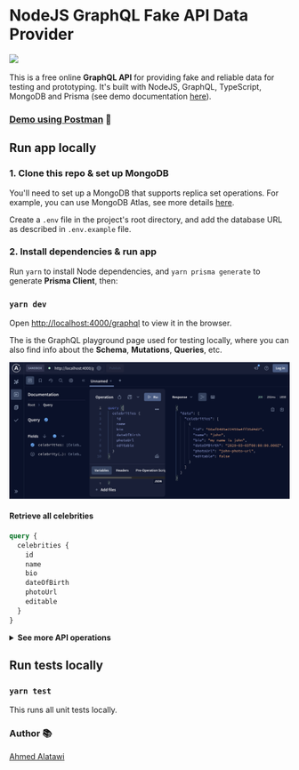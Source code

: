 # NodeJS GraphQL Fake API Data Provider

![](https://github.com/AhmedAlatawi/nodejs-graphql-fake-api/actions/workflows/main.yml/badge.svg)

This is a free online **GraphQL API** for providing fake and reliable data for testing and prototyping. It's built with NodeJS, GraphQL, TypeScript, MongoDB and Prisma (see demo documentation [here](https://documenter.getpostman.com/view/35959656/2sA3kdBdBt)).

### [Demo using Postman](https://www.postman.com/altimetry-geoscientist-3938507/workspace/fake-api-data-provider-workspace/collection/35959656-ba1f465c-25fe-412f-875e-bac82c85157c?action=share&creator=35959656) :movie_camera:

## Run app locally

### 1. Clone this repo & set up MongoDB

You'll need to set up a MongoDB that supports replica set operations. For example, you can use MongoDB Atlas, see more details [here](https://www.mongodb.com/docs/atlas/).

Create a `.env` file in the project's root directory, and add the database URL as described in `.env.example` file.

### 2. Install dependencies & run app

Run `yarn` to install Node dependencies, and `yarn prisma generate` to generate **Prisma Client**, then:

### `yarn dev`

Open [http://localhost:4000/graphql](http://localhost:4000/graphql) to view it in the browser.

The is the GraphQL playground page used for testing locally, where you can also find info about the **Schema**, **Mutations**, **Queries**, etc.

![](./images/graphql_img.png)

#### Retrieve all celebrities

```graphql
query {
  celebrities {
    id
    name
    bio
    dateOfBirth
    photoUrl
    editable
  }
}
```

<Details>

<Summary><strong>See more API operations</strong></Summary>

#### Retrieve a single celebrity by ID

You can retrieve a single celebrity by passing the id:

```graphql
query {
  celebrity(id: "__CELEBRITY_ID__") {
    id
    ...
  }
}
```

#### Create a new celebrity

This mutation creates a new celebrity by passing the celebrity object:

```graphql
mutation {
  createCelebrity(celebrity: {name: "__NAME__", bio: "__BIO__", dateOfBirth: "__DATE_OF_BIRTH__", photoUrl: "__PHOTO_URL__", editable: "__EDITABLE__"}) {
    id
    ...
  }
}
```

#### Update an existing celebrity

This mutation updates an existing celebrity by passing the id along with the properties to update:

```graphql
mutation {
  updateCelebrity(celebrity: {id: "__ID__", name: "__NAME__", bio: "__BIO__", dateOfBirth: "__DATE_OF_BIRTH__", photoUrl: "__PHOTO_URL__"}) {
    id
    ...
  }
}
```

#### Delete an existing celebrity

This mutation deletes an existing celebrity by passing the id:

```graphql
mutation {
  deleteCelebrity(id: "__ID__") {
    id
    ...
  }
}
```

#### Delete all existing celebrities

This mutation deletes all existing celebrities:

```graphql
mutation {
  deleteAllCelebrities {
    count
  }
}
```

</Details>

## Run tests locally

### `yarn test`

This runs all unit tests locally.

### Author :books:

[Ahmed Alatawi](https://github.com/AhmedAlatawi)
